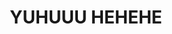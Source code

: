 ---
# title: string
# Will be used for HTML Title
title: "YUHUUU HEHEHE"

# openingPhrase: string
# Will be used for opening phrase (header on main page)
openingPhrase: "Will you be my valentine?"

# acceptedPhrase: string
# Will be used for accepted phrase (header on main page, when yes is pressed)
acceptedPhrase: "Yay, Love you too - xoxo"

# rejectionText: array of string
# Will be used for changing text when Right button (No) is pressed
rejectionText:
  - "No"
  - "You sure?"
  - "Really sure?"
  - "Positive??"
  - "Pwetty pwease?"
  - "Think about it?"
  - "If you say no I'll be sad T_T"
  - "So sad ..."
  - "So so so sad..."
  - "Ok fine I'll stop asking"
  - "Just kidding PLEASE SAY YES"
  - "You break my heart..."

# acceptText: string
# Will be used for Left Button text
acceptText: "Yes"

# pendingImage: Image
# Will be used for first shown image
# Image MUST be inside `src/content/loves`
pendingImage: "./images/mocha-love-you.gif"

# acceptedImage: Image
# Will be used when Left button (Yes) is pressed
# Image MUST be inside `src/content/loves`
acceptedImage: "./images/milk-mocha-hug.gif"
---